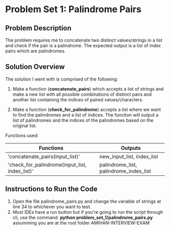 # Problem Set 1: Palindrome Pairs
 ## Problem Description
 The problem requires me to concatenate two distinct values/strings in a list and check if the pair is a palindrome. The expected output is a list of index pairs which are palindromes.

 ## Solution Overview
 The solution I went with is comprised of the following:
 1. Make a function (<b>concatenate_pairs</b>) which accepts a list of strings and make a new list with all possible combinations of distinct pairs and another list containing the indices of paired values/characters.

 2. Make a function (<b>check_for_palindrome</b>) accepts a list where we want to find the palindromes and a list of indices. The function will output a list of palindromes and the indices of the palindromes based on the original list.

 Functions used: 


 | Functions  | Outputs |
| ------------- | ------------- |
|  'concatenate_pairs(input_list)' | new_input_list, index_list  |
|  'check_for_palindrome(input_list, index_list)'  | palindrome_list, palindrome_index_list   |

 ## Instructions to Run the Code
1. Open the file palindrome_pairs.py and change the variable of strings at line 34 to whichever you want to test.
2. Most IDEs have a run button but if you're going to run the script through cli, use the command: <b>python problem_set_1/palindrome_pairs.py</b> assumming you are at the root folder AMIHAN-INTERVIEW-EXAM